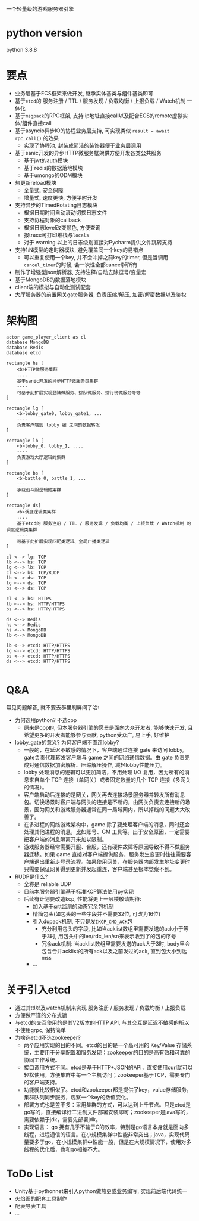 一个轻量级的游戏服务器引擎


# python version

python 3.8.8


# 要点

- 业务层基于ECS框架来做开发, 继承实体基类与组件基类即可
- 基于`etcd`的 服务注册 / TTL / 服务发现 / 负载均衡 / 上报负载 / Watch机制 一体化
- 基于`msgpack`的RPC框架, 支持 ip地址直接call以及配合ECS的remote虚拟实体/组件直接call
- 基于asyncio异步IO的协程业务层支持, 可实现类似 `result = await rpc_call()` 的效果
    - 实现了协程池, 封装成简洁的装饰器便于业务层调用
- 基于sanic开发的异步HTTP微服务框架供方便开发各类公共服务
    - 基于jwt的auth模块
    - 基于redis的数据落地模块
    - 基于umongo的ODM模块
- 热更新reload模块
    - 全量式, 安全保障
    - 增量式, 速度更快, 方便平时开发
- 支持异步的TimedRotating日志模块
    - 根据日期时间自动滚动切换日志文件
    - 支持协程对象的callback
    - 根据日志level改变颜色, 方便查询
    - 报trace可打印堆栈与`locals`
    - 对于 warning 以上的日志级别直接对Pycharm提供文件跳转支持
- 支持1:N模型的定时器模块, 避免覆盖同一个key的易错点 
    - 可以重复使用一个key, 并不会冲掉之前key的timer, 但是当调用`cancel_timer`的时候, 会一次性全部cancel掉所有
- 制作了增强型json解析器, 支持注释/自动去除逗号/变量宏
- 基于MongoDB的数据落地模块
- client端的模拟与自动化测试配套
- 大厅服务器的前置网关gate服务器, 负责压缩/解压, 加密/解密数据以及鉴权


# 架构图


```puml
actor game_player_client as cl
database MongoDB
database Redis
database etcd

rectangle hs [
    <b>HTTP微服务集群
    ....
    基于sanic开发的异步HTTP微服务类集群
    ----
    可基于此扩展实现登陆微服务、排队微服务、排行榜微服务等等
]

rectangle lg [
    <b>lobby_gate0, lobby_gate1, ...
    ----
    负责客户端到 lobby 服 之间的数据转发
]

rectangle lb [
    <b>lobby_0, lobby_1, ....
    ----
    负责游戏大厅逻辑的集群
]

rectangle bs [
    <b>battle_0, battle_1, ...
    ----
    承载战斗服逻辑的集群
]

rectangle ds[
    <b>调度逻辑类集群
    ....
    基于etcd的 服务注册 / TTL / 服务发现 / 负载均衡 / 上报负载 / Watch机制 的调度逻辑类集群
    ----
    可基于此扩展实现匹配类逻辑、全局广播类逻辑
]

cl <--> lg: TCP
lb <--> bs: TCP
lg <--> lb: TCP
cl <--> bs: TCP/RUDP
lb <--> ds: TCP
lg <--> ds: TCP
bs <--> ds: TCP

cl <--> hs: HTTPS
lb <--> hs: HTTP/HTTPS
bs <--> hs: HTTP/HTTPS

ds <--> Redis
hs <--> Redis
hs <--> MongoDB
lb <--> MongoDB

lb <--> etcd: HTTP/HTTPS
lg <--> etcd: HTTP/HTTPS
bs <--> etcd: HTTP/HTTPS
ds <--> etcd: HTTP/HTTPS


```


# Q&A

常见问题解答, 就不要去群里刷屏问了哈:  
* 为何选用python? 不选cpp
    * 原来是cpp的, 但本服务器引擎的愿景是面向大众开发者, 能够快速开发, 且希望更多的开发者能够参与贡献, python受众广, 易上手, 好维护
* lobby_gate的意义? 为何客户端不直连lobby?
    * 一般的，在延迟不敏感的情况下，客户端通过连接 gate 来访问 lobby, gate负责代理转发客户端与 game 之间的网络通信数据。由 gate 负责完成对通信数据加密解析、压缩解压操作, 减轻lobby性能压力。
    * lobby 处理消息的逻辑可以更加简洁，不用处理 I/O 复用，因为所有的消息来自单个 TCP 连接（单网关）或者固定数量的几个 TCP 连接（多网关的情况）。
    * 客户端启动后连接的是网关，网关再去连接场景服务器并转发所有消息包。切换场景时客户端与网关的连接是不断的，由网关负责去连接新的场景，因为网关和游戏服务器通常在同一局域网内，所以掉线的问题大大改善了。
    * 在多进程的网络游戏架构中，game 除了要处理客户端的消息，同时还会处理其他进程的消息，比如账号、GM 工具等。出于安全原因，一定需要把客户端的消息隔离开来加以限制。
    * 游戏服务器经常需要开服、合服，还有硬件故障等原因导致不得不做服务器迁移。如果 game 直接对客户端提供服务，服务发生变更时往往需要客户端退出重新走登录流程。如果使用网关，在服务器内部发生地址变更时只需要保证网关得到更新并发起重连，客户端甚至根本觉察不到。
* RUDP是什么?
    * 全称是 reliable UDP
    * 目前本服务器引擎基于标准KCP算法使用py实现
    * 后续有计划要改造kcp, 性能将更上一层楼敬请期待:
        * 加入基于srtt监测的动态冗余包机制
        * 精简包头(如包头的一些字段并不需要32位, 可改为16位)
        * 引入dupack机制, 不只是发`IKCP_CMD_ACK`包
            * 充分利用包头的字段, 比如当acklist数组里需要发送的ack小于等于3时, 用包头中的len/rdc_len/sn来表示收到了的包的序号
            * 冗余ack机制: 当acklist数组里需要发送的ack大于3时, body里会包含合并acklist的所有ack以及之前发过的ack, 直到包大小到达mss
        * ...


# 关于引入etcd

* 通过其ttl以及watch机制来实现 服务注册 / 服务发现 / 负载均衡 / 上报负载
* 方便做严谨的分布式锁
* 与etcd的交互使用的是其V2版本的HTTP API, 与其交互是延迟不敏感的所以不使用grpc, 保持简单
* 为啥选etcd不选zookeeper?
    * 两个应用实现的目的不同。etcd的目的是一个高可用的 Key/Value 存储系统，主要用于分享配置和服务发现；zookeeper的目的是高有效和可靠的协同工作系统。
    * 接口调用方式不同。etcd是基于HTTP+JSON的API，直接使用curl就可以轻松使用，方便集群中每一个主机访问；zookeeper基于TCP，需要专门的客户端支持。
    * 功能就比较相似了。etcd和zookeeper都是提供了key，value存储服务，集群队列同步服务，观察一个key的数值变化。
    * 部署方式也是差不多：采用集群的方式，可以达到上千节点。只是etcd是go写的，直接编译好二进制文件部署安装即可；zookeeper是java写的，需要依赖于jdk，需要先部署jdk。
    * 实现语言： go 拥有几乎不输于C的效率，特别是go语言本身就是面向多线程，进程通信的语言。在小规模集群中性能非常突出；java，实现代码量要多于go，在小规模集群中性能一般，但是在大规模情况下，使用对多线程的优化后，也和go相差不大。


# ToDo List

- Unity基于pythonnet来引入python做热更或业务编写, 实现前后端代码统一
- 火焰图的配套工具制作
- 配表导表工具
- ...


